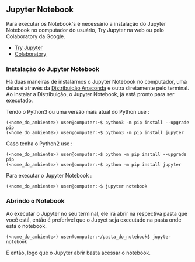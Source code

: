 ## Jupyter Notebook

Para executar os Notebook's é necessário a instalação do Jupyter Notebook no computador do usuário, Try Jupyter na web ou pelo Colaboratory da Google.

* [Try Jupyter](https://jupyter.org/try)
* [Colaboratory](https://colab.research.google.com/)

### Instalação do Jupyter Notebook

Há duas maneiras de instalarmos o Jupyter Notebook no computador, uma delas é através da [Distribuição Anaconda](https://docs.anaconda.com/anaconda/install/) e outra diretamente pelo terminal. Ao instalar a Distribuição, o Jupyter Notebook, já está pronto para ser executado.

Tendo o Python3 ou uma versão mais atual do Python use : 
```console
(<nome_do_ambiente>) user@computer:~$ python3 -m pip install --upgrade pip 
(<nome_do_ambiente>) user@computer:~$ python3 -m pip install jupyter
```
Caso tenha o Python2 use :
```console
(<nome_do_ambiente>) user@computer:~$ python -m pip install --upgrade pip 
(<nome_do_ambiente>) user@computer:~$ python -m pip install jupyter
```

Para executar o Jupyter Notebook :
```console
(<nome_do_ambiente>) user@computer:~$ jupyter notebook
```
### Abrindo o Notebook

Ao executar o Jupyter no seu terminal, ele irá abrir na respectiva pasta que você está, então é preferível que o Jupyet seja executado na pasta onde está o notebook.
```console
(<nome_do_ambiente>) user@computer:~/pasta_do_notebook$ jupyter notebook
```
E então, logo que o Jupyter abrir basta acessar o notebook.